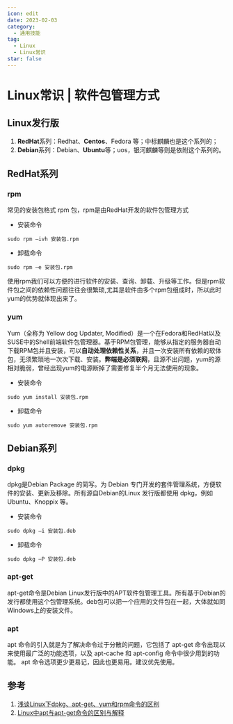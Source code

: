 ```yaml
---
icon: edit
date: 2023-02-03
category:
  - 通用技能
tag:
  - Linux
  - Linux常识
star: false
---
```


# Linux常识 | 软件包管理方式

## Linux发行版
1. **RedHat**系列：Redhat、**Centos**、Fedora 等；中标麒麟也是这个系列的；
2. **Debian**系列：Debian、**Ubuntu**等；uos，银河麒麟等则是依附这个系列的。
## RedHat系列
### rpm
常见的安装包格式 rpm 包，rpm是由RedHat开发的软件包管理方式

- 安装命令
```shell
sudo rpm –ivh 安装包.rpm
```

- 卸载命令
```shell
sudo rpm –e 安装包.rpm
```
使用rpm我们可以方便的进行软件的安装、查询、卸载、升级等工作。但是rpm软件包之间的依赖性问题往往会很繁琐,尤其是软件由多个rpm包组成时，所以此时yum的优势就体现出来了。
### yum
Yum（全称为 Yellow dog Updater, Modified）是一个在Fedora和RedHat以及SUSE中的Shell前端软件包管理器。基于RPM包管理，能够从指定的服务器自动下载RPM包并且安装，可以**自动处理依赖性关系**，并且一次安装所有依赖的软体包，无须繁琐地一次次下载、安装。**弊端是必须联网**，且源不出问题，yum的源相对脆弱，曾经出现yum的电源断掉了需要修复半个月无法使用的现象。

- 安装命令
```shell
sudo yum install 安装包.rpm
```

- 卸载命令
```shell
sudo yum autoremove 安装包.rpm
```
## Debian系列
### dpkg
dpkg是Debian Package 的简写。为 Debian 专门开发的套件管理系统，方便软件的安装、更新及移除。所有源自Debian的Linux 发行版都使用 dpkg，例如 Ubuntu、Knoppix 等。

- 安装命令
```shell
sudo dpkg –i 安装包.deb
```

- 卸载命令
```shell
sudo dpkg –P 安装包.deb
```
### apt-get
apt-get命令是Debian Linux发行版中的APT软件包管理工具。所有基于Debian的发行都使用这个包管理系统。deb包可以把一个应用的文件包在一起，大体就如同Windows上的安装文件。

### apt
apt 命令的引入就是为了解决命令过于分散的问题，它包括了 apt-get 命令出现以来使用最广泛的功能选项，以及 apt-cache 和 apt-config 命令中很少用到的功能。
apt 命令选项更少更易记，因此也更易用。建议优先使用。

## 参考

1. [浅谈Linux下dpkg、apt-get、yum和rpm命令的区别](https://cloud.tencent.com/developer/article/1759038)
2. [Linux中apt与apt-get命令的区别与解释](https://www.sysgeek.cn/apt-vs-apt-get/)
